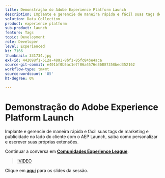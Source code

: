 ```yaml
---
title: Demonstração do Adobe Experience Platform Launch
description: Implante e gerencie de maneira rápida e fácil suas tags de marketing e publicidade no lado do cliente com o AEP Launch, saiba como personalizar e escrever suas próprias extensões. Esta sessão foi entregue como parte do evento Conteúdo do Adobe Developers Live.
solution: Data Collection
product: experience platform
sub-product: launch
feature: Tags
topic: Development
role: Developer
level: Experienced
kt: 7166
thumbnail: 331734.jpg
exl-id: 442098f1-512a-4801-8bf1-85fc84be4aca
source-git-commit: e401bf0b5ac1e7f06a4576e36887358bed352162
workflow-type: tm+mt
source-wordcount: '85'
ht-degree: 0%

---
```


# Demonstração do Adobe Experience Platform Launch

Implante e gerencie de maneira rápida e fácil suas tags de marketing e publicidade no lado do cliente com o AEP Launch, saiba como personalizar e escrever suas próprias extensões.

Continuar a conversa em **[Comunidades Experience League](https://adobe.ly/36Yd3v6)**.

>[!VIDEO](https://video.tv.adobe.com/v/331734/?quality=12&learn=on&hidetitle=true)

Clique em **[aqui](/help/adobe-developers-live/assets/experience-platform-launch-demo.pdf)** para os slides da sessão.
